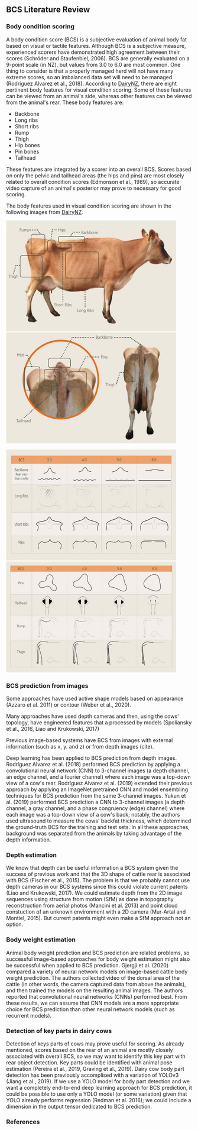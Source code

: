 ## BCS Literature Review

### Body condition scoring
A body condition score (BCS) is a subjective evaluation of animal body fat based on visual or tactile features. Although BCS is a subjective measure, experienced scorers have demonstrated high agreement between their scores (Schröder and Staufenbiel, 2006). BCS are generally evaluated on a 9-point scale (in NZ), but values from 3.0 to 6.0 are most common. One thing to consider is that a properly managed herd will not have many extreme scores, so an imbalanced data set will need to be managed (Rodrı́guez Alvarez et al., 2018). According to [DairyNZ](https://www.dairynz.co.nz/animal/body-condition-scoring/how-to-bcs/), there are eight pertinent body features for visual condition scoring. Some of these features can be viewed from an animal's side, whereas other features can be viewed from the animal's rear. These body features are:

- Backbone 
- Long ribs 
- Short ribs 
- Rump 
- Thigh 
- Hip bones 
- Pin bones 
- Tailhead 

These features are integrated by a scorer into an overall BCS. Scores based on only the pelvic and tailhead areas (the hips and pins) are most closely related to overall condition scores (Edmonson et al., 1989), so accurate video capture of an animal's posterior may prove to necessary for good scoring.

The body features used in visual condition scoring are shown in the following images from [DairyNZ](https://www.dairynz.co.nz/animal/body-condition-scoring/how-to-bcs/).

<p align="left">
  <img width="460" height="300" src="https://github.com/nckgreene/bcs.github.io/blob/master/img/bcs_critical_points_1.jpg">
  <img width="460" height="300" src="https://github.com/nckgreene/bcs.github.io/blob/master/img/bcs_critical_points_2.jpg">
</p>

<p align="left">
  <img width="460" height="300" src="https://github.com/nckgreene/bcs.github.io/blob/master/img/bcs_critical_points_3.jpg">
  <img width="460" height="300" src="https://github.com/nckgreene/bcs.github.io/blob/master/img/bcs_critical_points_4.jpg">
</p>


### BCS prediction from images
Some approaches have used active shape models based on appearance (Azzaro et al. 2011) or contour (Weber et al., 2020).

Many approaches have used depth cameras and then, using the cows' topology, have engineered features that a processed by models (Spoliansky et al., 2016, Liao and Krukowski, 2017)

Previous image-based systems have BCS from images with external information (such as x, y. and z) or from depth images (cite). 

Deep learning has been applied to BCS prediction from depth images. Rodrı́guez Alvarez et al. (2018) performed BCS prediction by applying a convolutional neural network (CNN) to 3-channel images (a depth channel, an edge channel, and a fourier channel) where each image was a top-down view of a cow's rear. Rodrı́guez Alvarez et al. (2019) extended their previous approach by applying an ImageNet pretrained CNN and model ensembling techniques for BCS prediction from the same 3-channel images. Yukun et al. (2019) performed BCS prediction a CNN to 3-channel images (a depth channel, a gray channel, and a phase congruency (edge) channel) where each image was a top-down view of a cow's back; notably, the authors used ultrasound to measure the cows' backfat thickness, which determined the ground-truth BCS for the training and test sets. In all these approaches, background was separated from the animals by taking advantage of the depth information.

### Depth estimation
We know that depth can be useful information a BCS system given the success of previous work and that the 3D shape of cattle rear is associated with BCS (Fischer et al., 2015). The problem is that we probably cannot use depth cameras in our BCS systems since this could violate current patents (Liao and Krukowski, 2017). We could estimate depth from the 2D image sequences using structure from motion (SfM) as done in topography reconstruction from aerial photos (Mancini et al. 2013) and point cloud constuction of an unknown environment with a 2D camera (Mur-Artal and Montiel, 2015). But current patents might even make a SfM approach not an option.


### Body weight estimation
Animal body weight prediction and BCS prediction are related problems, so successful image-based approaches for body weight estimation might also be successful when applied to BCS prediction. Gjergji et al. (2020) compared a variety of neural network models on image-based cattle body weight prediction. The authors collected video of the dorsal area of the cattle (in other words, the camera captured data from above the animals), and then trained the models on the resulting animal images. The authors reported that convolutional neural networks (CNNs) performed best. From these results, we can assume that CNN models are a more appropriate choice for BCS prediction than other neural network models (such as recurrent models). 

### Detection of key parts in dairy cows
Detection of keys parts of cows may prove useful for scoring. As already mentioned, scores based on the rear of an animal are mostly closely associated with overall BCS, so we may want to identify this key part with rear object detection. Key parts could be identified with animal pose estimation (Pereira et al., 2019, Graving et al., 2019). Dairy cow body part detection has been previously accomplised with a variation of YOLOv3 (Jiang et al., 2019). If we use a YOLO model for body part detection and we want a completely end-to-end deep learning approach for BCS prediction, it could be possible to use only a YOLO model (or some variation) given that YOLO already performs regression (Redman et al. 2016); we could include a dimension in the output tensor dedicated to BCS prediction.

### References
